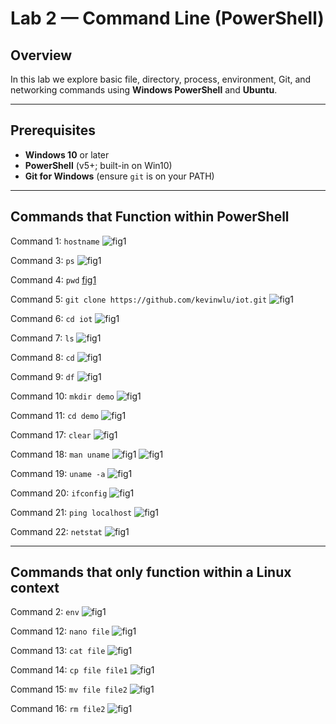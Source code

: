 # Lab 2 — Command Line (PowerShell)

## Overview  
In this lab we explore basic file, directory, process, environment, Git, and networking commands using **Windows PowerShell** and **Ubuntu**.

---

## Prerequisites  
- **Windows 10** or later  
- **PowerShell** (v5+; built-in on Win10)  
- **Git for Windows** (ensure `git` is on your PATH)  

---

## Commands that Function within PowerShell

Command 1: `hostname`
![fig1](1.png)

Command 3: `ps`
![fig1](3.png)

Command 4: `pwd`
[fig1](4.png)

Command 5: `git clone https://github.com/kevinwlu/iot.git`
![fig1](5.png)

Command 6: `cd iot`
![fig1](6.png)

Command 7: `ls`
![fig1](7.png)

Command 8: `cd`
![fig1](8.png)

Command 9: `df`
![fig1](9.png)

Command 10: `mkdir demo`
![fig1](10.png)

Command 11: `cd demo`
![fig1](11.png)

Command 17: `clear`
![fig1](17.png)

Command 18: `man uname`
![fig1](18(1).png)
![fig1](18(2).png)

Command 19: `uname -a`
![fig1](19.png)

Command 20: `ifconfig`
![fig1](20.png)

Command 21: `ping localhost`
![fig1](21.png)

Command 22: `netstat`
![fig1](22.png)

---

## Commands that only function within a Linux context

Command 2: `env`
![fig1](2.png)

Command 12: `nano file`
![fig1](12.png)

Command 13: `cat file`
![fig1](13.png)

Command 14: `cp file file1`
![fig1](14.png)

Command 15: `mv file file2`
![fig1](15.png)

Command 16: `rm file2`
![fig1](16.png)


